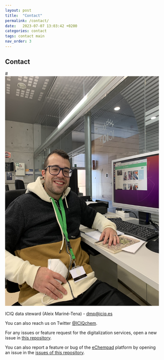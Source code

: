 ```yaml
---
layout: post
title:  "Contact"
permalink: /contact/
date:   2023-07-07 13:03:42 +0200
categories: contact
tags: contact main
nav_order: 3
---
```

## Contact

#<img src="/assets/images/fotoAleix.jpg" alt="foto Aleix Mariné-Tena" width="1000" height="750"/>

ICIQ data steward (Aleix Mariné-Tena) - [dmp@iciq.es](dmp@iciq.es)

You can also reach us on Twitter [@ICIQchem](https://twitter.com/ICIQchem).

For any issues or feature request for the digitalization services, open a new issue in 
[this repository](https://github.com/ICIQ-DMP/ICIQ-DMP.github.io/issues/new).

You can also report a feature or bug of the [eChempad](https://github.com/AleixMT/eChempad) platform by opening an issue
in the [issues of this repository](https://github.com/AleixMT/eChempad/issues/new).